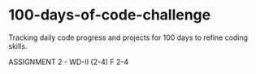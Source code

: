 # 100-days-of-code-challenge
Tracking daily code progress and projects for 100 days to refine coding skills.

ASSIGNMENT 2 - WD-II (2-4) F 2-4	

